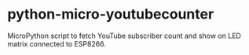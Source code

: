 # python-micro-youtubecounter
MicroPython script to fetch YouTube subscriber count and show on LED matrix connected to ESP8266.
